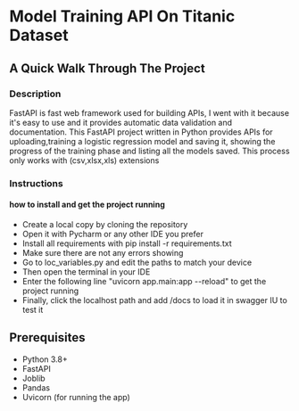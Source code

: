 # Model Training API On Titanic Dataset

## A Quick Walk Through The Project

### Description
FastAPI is fast web framework used for building APIs, I went with it because it's easy to use and it provides automatic data validation and documentation. This FastAPI project written in Python provides APIs for uploading,training a logistic regression model and saving it, showing the progress of the training phase and listing all the models saved. This process only works with (csv,xlsx,xls) extensions

### Instructions 
#### how to install and get the project running
- Create a local copy by cloning the repository
- Open it with Pycharm or any other IDE you prefer
- Install all requirements with pip install -r requirements.txt
- Make sure there are not any errors showing
- Go to loc_variables.py and edit the paths to match your device
- Then open the terminal in your IDE
- Enter the following line "uvicorn app.main:app --reload" to get the project running
- Finally, click the localhost path and add /docs to load it in swagger IU to test it

## Prerequisites

- Python 3.8+
- FastAPI
- Joblib
- Pandas
- Uvicorn (for running the app)
